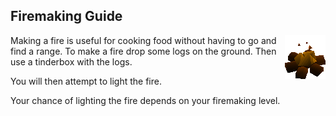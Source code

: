 <h2 class="rsc-centre-text">Firemaking Guide</h2>
<a href="/manual-images/fire.gif"><img src="/manual-images/fire.gif" alt="A burning in-game fire" align="right" /></a>

Making a fire is useful for cooking food without having to go and find a range. To make a fire drop some logs on the ground. Then use a tinderbox with the logs.

You will then attempt to light the fire.

Your chance of lighting the fire depends on your firemaking level.

<div style="clear:both;"></div>
